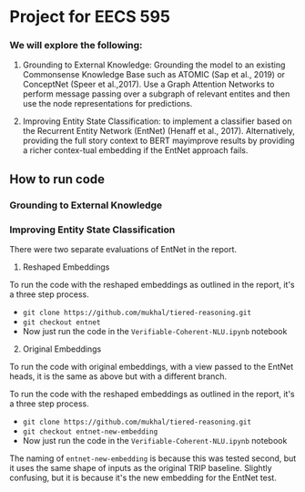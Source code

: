 # Project for EECS 595

### We will explore the following:

1. Grounding to External Knowledge: Grounding  the  model  to  an  existing  Commonsense Knowledge Base such as ATOMIC (Sap et al., 2019) or ConceptNet (Speer et al.,2017). Use a Graph Attention Networks to perform message passing over a subgraph of relevant entites and then use the node representations for predictions. 


2. Improving   Entity   State   Classification: to implement a classifier based on the Recurrent Entity Network (EntNet) (Henaff et al., 2017). Alternatively, providing the full story context to BERT mayimprove results by providing a richer contex-tual embedding if the EntNet approach fails.



## How to run code
### Grounding to External Knowledge


### Improving Entity State Classification
There were two separate evaluations of EntNet in the report.

1. Reshaped Embeddings

To run the code with the reshaped embeddings as outlined in the report, it's a three step process. 
- `git clone https://github.com/mukhal/tiered-reasoning.git`
- `git checkout entnet`
- Now just run the code in the `Verifiable-Coherent-NLU.ipynb` notebook

2. Original Embeddings

To run the code with original embeddings, with a view passed to the EntNet heads, it is the same as above but with a different branch.

To run the code with the reshaped embeddings as outlined in the report, it's a three step process. 
- `git clone https://github.com/mukhal/tiered-reasoning.git`
- `git checkout entnet-new-embedding`
- Now just run the code in the `Verifiable-Coherent-NLU.ipynb` notebook

The naming of `entnet-new-embedding` is because this was tested second, but it uses the same shape of inputs as the original TRIP baseline. Slightly confusing, but it is because it's the new embedding for the EntNet test.
